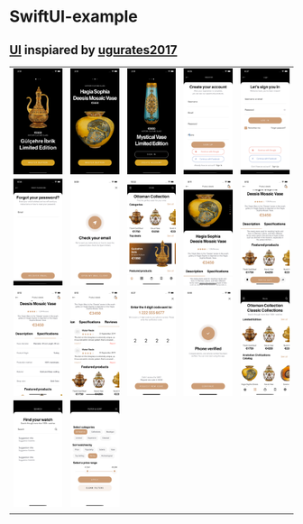# SwiftUI-example

## [UI](https://www.behance.net/gallery/95200977/90Store-Elements-Ecommerce-FREE-UI-KIT-Pasabahce) inspiared by [ugurates2017](https://www.behance.net/ugurates2017)

|  |  |  |  |  |
|-|-|-|-|-|
| <img src="screenshots/1.png" width="%10"> | <img src="screenshots/2.png" width="%10"> | <img src="screenshots/3.png" width="%10"> | <img src="screenshots/4.png" width="%10"> | <img src="screenshots/5.png" width="%10"> |
| <img src="screenshots/6.png" width="%10"> | <img src="screenshots/7.png" width="%10"> | <img src="screenshots/8.png" width="%10"> | <img src="screenshots/9-1.png" width="%10"> | <img src="screenshots/9-2.png" width="%10"> |
| <img src="screenshots/9-3.png" width="%10"> | <img src="screenshots/9-4.png" width="%10"> | <img src="screenshots/10.png" width="%10"> | <img src="screenshots/11.png" width="%10"> | <img src="screenshots/12.png" width="%10"> |
| <img src="screenshots/13.png" width="%10">  | <img src="screenshots/14.png" width="%10">  |  |  |  |
|  |  |  |  |  |
